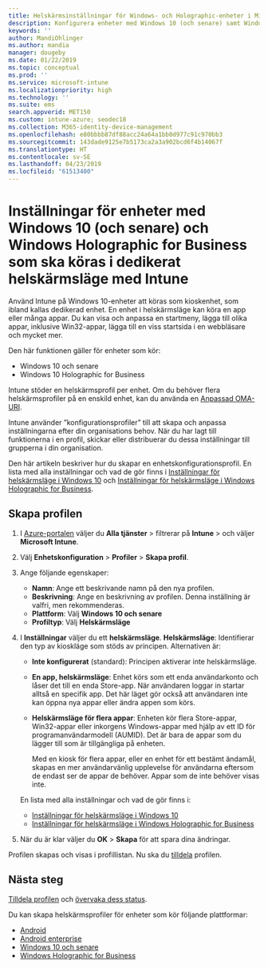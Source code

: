 ```yaml
---
title: Helskärmsinställningar för Windows- och Holographic-enheter i Microsoft Intune – Azure | Microsoft Docs
description: Konfigurera enheter med Windows 10 (och senare) samt Windows Holographic for Business med helskärmsläge för en app eller flera appar, anpassa startmenyn, lägg till appar, visa aktivitetsfältet och konfigurera en webbläsare i Microsoft Intune.
keywords: ''
author: MandiOhlinger
ms.author: mandia
manager: dougeby
ms.date: 01/22/2019
ms.topic: conceptual
ms.prod: ''
ms.service: microsoft-intune
ms.localizationpriority: high
ms.technology: ''
ms.suite: ems
search.appverid: MET150
ms.custom: intune-azure; seodec18
ms.collection: M365-identity-device-management
ms.openlocfilehash: e80bbbb87df88acc24a64a1bb0d977c91c970bb3
ms.sourcegitcommit: 143dade9125e7b5173ca2a3a902bcd6f4b14067f
ms.translationtype: HT
ms.contentlocale: sv-SE
ms.lasthandoff: 04/23/2019
ms.locfileid: "61513400"
---
```

# <a name="windows-10-and-windows-holographic-for-business-device-settings-to-run-as-a-dedicated-kiosk-using-intune"></a>Inställningar för enheter med Windows 10 (och senare) och Windows Holographic for Business som ska köras i dedikerat helskärmsläge med Intune

Använd Intune på Windows 10-enheter att köras som kioskenhet, som ibland kallas dedikerad enhet. En enhet i helskärmsläge kan köra en app eller många appar. Du kan visa och anpassa en startmeny, lägga till olika appar, inklusive Win32-appar, lägga till en viss startsida i en webbläsare och mycket mer. 

Den här funktionen gäller för enheter som kör:

- Windows 10 och senare
- Windows 10 Holographic for Business

Intune stöder en helskärmsprofil per enhet. Om du behöver flera helskärmsprofiler på en enskild enhet, kan du använda en [Anpassad OMA-URI](custom-settings-windows-10.md).

Intune använder ”konfigurationsprofiler” till att skapa och anpassa inställningarna efter din organisations behov. När du har lagt till funktionerna i en profil, skickar eller distribuerar du dessa inställningar till grupperna i din organisation.

Den här artikeln beskriver hur du skapar en enhetskonfigurationsprofil. En lista med alla inställningar och vad de gör finns i [Inställningar för helskärmsläge i Windows 10](kiosk-settings-windows.md) och [Inställningar för helskärmsläge i Windows Holographic for Business](kiosk-settings-holographic.md).

## <a name="create-the-profile"></a>Skapa profilen

1. I [Azure-portalen](https://portal.azure.com) väljer du **Alla tjänster** > filtrerar på **Intune** > och väljer **Microsoft Intune**.
2. Välj **Enhetskonfiguration** > **Profiler** > **Skapa profil**.
3. Ange följande egenskaper:

   - **Namn**: Ange ett beskrivande namn på den nya profilen.
   - **Beskrivning**: Ange en beskrivning av profilen. Denna inställning är valfri, men rekommenderas.
   - **Plattform**: Välj **Windows 10 och senare**
   - **Profiltyp**: Välj **Helskärmsläge**

4. I **Inställningar** väljer du ett **helskärmsläge**. **Helskärmsläge**: Identifierar den typ av kioskläge som stöds av principen. Alternativen är:

    - **Inte konfigurerat** (standard): Principen aktiverar inte helskärmsläge.
    - **En app, helskärmsläge**: Enhet körs som ett enda användarkonto och låser det till en enda Store-app. När användaren loggar in startar alltså en specifik app. Det här läget gör också att användaren inte kan öppna nya appar eller ändra appen som körs.
    - **Helskärmsläge för flera appar**: Enheten kör flera Store-appar, Win32-appar eller inkorgens Windows-appar med hjälp av ett ID för programanvändarmodell (AUMID). Det är bara de appar som du lägger till som är tillgängliga på enheten.

        Med en kiosk för flera appar, eller en enhet för ett bestämt ändamål, skapas en mer användarvänlig upplevelse för användarna eftersom de endast ser de appar de behöver. Appar som de inte behöver visas inte.

    En lista med alla inställningar och vad de gör finns i:
      - [Inställningar för helskärmsläge i Windows 10](kiosk-settings-windows.md)
      - [Inställningar för helskärmsläge i Windows Holographic for Business](kiosk-settings-holographic.md)

5. När du är klar väljer du **OK** > **Skapa** för att spara dina ändringar. 

Profilen skapas och visas i profillistan. Nu ska du [tilldela](device-profile-assign.md) profilen.

## <a name="next-steps"></a>Nästa steg

[Tilldela profilen](device-profile-assign.md) och [övervaka dess status](device-profile-monitor.md).

Du kan skapa helskärmsprofiler för enheter som kör följande plattformar:
- [Android](device-restrictions-android.md#kiosk)
- [Android enterprise](device-restrictions-android-for-work.md#dedicated-device-settings)
- [Windows 10 och senare](kiosk-settings-windows.md)
- [Windows Holographic for Business](kiosk-settings-holographic.md)
